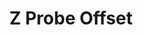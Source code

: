 ---
tag: m0851
codes:
- M851
title: Z Probe Offset
long:
- Set the vertical distance from the nozzle to the Z probe trigger-point.
- |
  The easiest way to get the value is to:
  - Home the Z axis.
  - Raise Z and deploy the probe.
  - Move Z down slowly until the probe triggers.
  - Take the current Z value and negate it. (`5.2` => `-5.2`)
  - Set with `M851 Z-5.2` and `#define Z_PROBE_OFFSET_FROM_EXTRUDER -5.2`.
notes: The default (factory) value is set by `Z_PROBE_OFFSET_FROM_EXTRUDER`. In Snapmaker
  2.0 firmware, the parameter has no effect.
parameters:
- tag: Z
  optional: false
  description: Z probe Z offset
  values:
  - unit: linear
    type: float
example: 
examples:
- pre: Set a reasonable offset for an inductive probe
  code: M851 Z-2.0
- pre: A probe that is triggered by the nozzle itself
  code: M851 Z1.2
---
